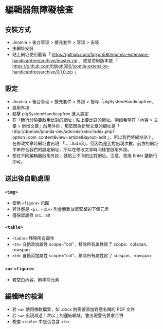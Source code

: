 # 編輯器無障礙檢查

## 安裝方式
- Joomla > 後台管理 > 擴充套件 > 管理 > 安裝
- 由網址安裝
- 貼上網址使用最新「 https://github.com/fdjkgh580/joomla-extension-handicapfree/archive/master.zip 」或是使用版本號 「 https://github.com/fdjkgh580/joomla-extension-handicapfree/archive/0.1.0.zip 」

## 設定
- Joomla > 後台管理 > 擴充套件 > 外掛 > 搜尋「plgSystemHandicapfree」
- 啟用外掛
- 點擊 plgSystemHandicapfree 進入設定
- 在「斷行分隔要啟用比對的網址」貼上要比對的網址。例如希望在「內容 > 文章 > 新增文章」啟用外掛，那麼因為新增文章的網址是「 http://domain/joomla-dev/administrator/index.php?option=com_content&view=article&layout=edit 」，所以我們將網址貼上。在修改文章時網址會出現 「......&id=3」，但因為是比對出現次數，前方的網址字串符合我們的設定網址，所以在修改文章時同樣會啟用外掛。
- 想在不同編輯器啟用外掛，就貼上不同的比對網址。注意，使用 Enter 鍵斷行即可。

## 送出後自動處理
### ````<img>````
- 使用 ````<figure>```` 包圍
- 若外層是 ````<p>````、````<div>```` 則會脫離放置緊鄰的下個元素
- 僅保留屬性 src、alt

### ````<table>````
- ````<table>```` 移除所有屬性
- ````<th>```` 自動添加屬性 scope="col"，移除所有屬性除了 scope、colspan、rowspan
- ````<td>```` 自動添加屬性 scope="col"，移除所有屬性除了 colspan、rowspan

### ````<a>```` ````<figure>````
- 若空白內容，則移除元素
 
## 編輯時的檢測
- 若 ````<a>```` 使用微軟檔案，如 .docx 則需要添加對應名稱的 PDF 文件
- 若 ````<a>```` 出現超過 1 次以上的連結網址，會出現警告要求合併
- 檢查 ````<table>```` 中是否包含 ````<th>````

